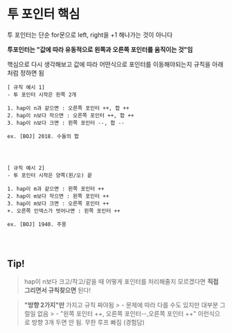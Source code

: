 # 투 포인터 핵심
투 포인터는 단순 for문으로 left, right을 +1 해나가는 것이 아니다

<b>투포인터는 "값에 따라 유동적으로 왼쪽과 오른쪽 포인터를 움직이는 것"임</b> 

핵심으로 다시 생각해보고 값에 따라 어떤식으로 포인터를 이동해야되는지 규칙을 아래처럼 정하면 됨

<pre>
<code>[ 규칙 예시 1]
- 투 포인터 시작은 왼쪽 2개

1. hap이 n과 같으면 : 오른쪽 포인터 ++, 합 ++
2. hap이 n보다 작으면 : 오른쪽 포인터 ++, 합 ++
3. hap이 n보다 크면 : 왼쪽 포인터 --, 합 --

ex. [BOJ] 2018. 수들의 합
</pre>
</code>

<pre>
<code>[ 규칙 예시 2]
- 투 포인터 시작은 양쪽(왼/오) 끝

1. hap이 m과 같으면 : 왼쪽 포인터 ++
2. hap이 m보다 작으면 : 왼쪽 포인터 ++
3. hap이 m보다 크면 : 오른쪽 포인터 ++
+. 오른쪽 인덱스가 벗어나면 : 왼쪽 포인터 ++

ex. [BOJ] 1940. 주몽
</pre>
</code>



## Tip!
> hap이 n보다 크고/작고/같을 때 어떻게 포인터를 처리해줄지 모르겠다면 <b>직접 그리면서 규칙찾으면</b> 된다! 

> <b>"방향 2가지"만</b> 가지고 규칙 짜야됨 
    > - 문제에 따라 다를 수도 있지만 대부분 그럴일 없음
    > - "왼쪽 포인터 ++, 오른쪽 포인터--,오른쪽 포인터 ++" 이런식으로 방향 3개 두면 안 됨. 무한 루프 빠짐 (경험담)
    